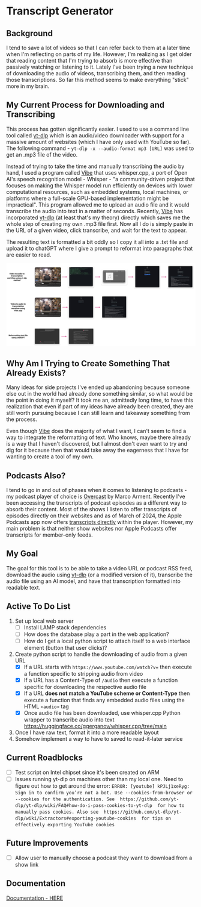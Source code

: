 # Transcript Generator

## Background

I tend to save a lot of videos so that I can refer back to them at a later time when I'm reflecting on parts of my life. However, I'm realizing as I get older that reading content that I'm trying to absorb is more effective than passively watching or listening to it. Lately I've been trying a new technique of downloading the audio of videos, transcribing them, and then reading those transcriptions. So far this method seems to make everything "stick" more in my brain. 

## My Current Process for Downloading and Transcribing

This process has gotten significantly easier. I used to use a command line tool called [yt-dlp](https://github.com/yt-dlp/yt-dlp) which is an audio/video downloader with support for a massive amount of websites (which I have only used with YouTube so far). The following command - `yt-dlp -x --audio-format mp3 [URL]` was used to get an .mp3 file of the video. 

Instead of trying to take the time and manually transcribing the audio by hand, I used a program called [Vibe](https://thewh1teagle.github.io/vibe/) that uses whisper.cpp, a port of Open AI's speech recognition model - Whisper - "a community-driven project that focuses on making the Whisper model run efficiently on devices with lower computational resources, such as embedded systems, local machines, or platforms where a full-scale GPU-based implementation might be impractical". This program allowed me to upload an audio file and it would transcribe the audio into text in a matter of seconds. Recently, [Vibe](https://thewh1teagle.github.io/vibe/) has incorporated [yt-dlp](https://github.com/yt-dlp/yt-dlp) (at least that's my theory) directly which saves me the whole step of creating my own .mp3 file first. Now all I do is simply paste in the URL of a given video, click transcribe, and wait for the text to appear. 

The resulting text is formatted a bit oddly so I copy it all into a .txt file and upload it to chatGPT where I give a prompt to reformat into paragraphs that are easier to read.

![screenshot of current transcription workflow](images/transcript-generator-current-method-workflow.png)

## Why Am I Trying to Create Something That Already Exists?

Many ideas for side projects I've ended up abandoning because someone else out in the world had already done something similar, so what would be the point in doing it myself? It took me an, admittedly long time, to have this realization that even if part of my ideas have already been created, they are still worth pursuing because I can still learn and takeaway something from the process. 

Even though [Vibe](https://thewh1teagle.github.io/vibe/) does the majority of what I want, I can't seem to find a way to integrate the reformatting of text. Who knows, maybe there already is a way that I haven't discovered, but I almost don't even want to try and dig for it because then that would take away the eagerness that I have for wanting to create a tool of my own. 

## Podcasts Also?

I tend to go in and out of phases when it comes to listening to podcasts - my podcast player of choice is [Overcast](https://overcast.fm) by Marco Arment. Recently I've been accessing the transcripts of podcast episodes as a different way to absorb their content. Most of the shows I listen to offer transcripts of episodes directly on their websites and as of March of 2024, the Apple Podcasts app now offers [transcripts directly](https://www.apple.com/newsroom/2024/03/apple-introduces-transcripts-for-apple-podcasts/) within the player. However, my main problem is that neither show websites nor Apple Podcasts offer transcripts for member-only feeds. 

## My Goal

The goal for this tool is to be able to take a video URL or podcast RSS feed, download the audio using [yt-dlp](https://github.com/yt-dlp/yt-dlp) (or a modified version of it), transcribe the audio file using an AI model, and have that transcription formatted into readable text.

## Active To Do List
1. Set up local web server
	- [ ] Install LAMP stack dependencies
	- [ ] How does the database play a part in the web application?
	- [ ] How do I get a local python script to attach itself to a web interface element (button that user clicks)? 
2. Create python script to handle the downloading of audio from a given URL
	- [x]  If a URL starts with `https://www.youtube.com/watch?v=` then execute a function specific to stripping audio from video
	- [x] If a URL has a Content-Type of `/audio` then execute a function specific for downloading the respective audio file
	- [x] If a URL **does not match a YouTube scheme or Content-Type** then execute a function that finds any embedded audio files using the HTML `<audio>` tag
	- [x] Once audio file has been downloaded, use whisper.cpp Python wrapper to transcribe audio into text https://huggingface.co/ggerganov/whisper.cpp/tree/main
3. Once I have raw text, format it into a more readable layout 
4. Somehow implement a way to have to saved to read-it-later service 

## Current Roadblocks
- [ ] Test script on Intel chipset since it's been created on ARM
- [ ] Issues running yt-dlp on machines other than my local one. Need to figure out how to get around the error: `ERROR: [youtube] kPJLj1xeRyg: Sign in to confirm you’re not a bot. Use --cookies-from-browser or --cookies for the authentication. See  https://github.com/yt-dlp/yt-dlp/wiki/FAQ#how-do-i-pass-cookies-to-yt-dlp  for how to manually pass cookies. Also see  https://github.com/yt-dlp/yt-dlp/wiki/Extractors#exporting-youtube-cookies  for tips on effectively exporting YouTube cookies`

## Future Improvements
- [ ] Allow user to manually choose a podcast they want to download from a show link

## Documentation
[Documentation - HERE](./documentation.md)